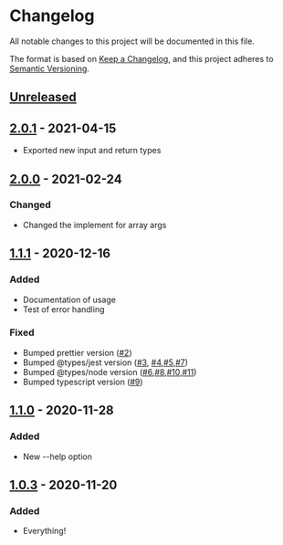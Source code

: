 # Changelog

All notable changes to this project will be documented in this file.

The format is based on [Keep a Changelog](https://keepachangelog.com/en/1.0.0/), and this project adheres to
[Semantic Versioning](https://semver.org/spec/v2.0.0.html).

## [Unreleased]

## [2.0.1] - 2021-04-15

-   Exported new input and return types

## [2.0.0] - 2021-02-24

### Changed

-   Changed the implement for array args

## [1.1.1] - 2020-12-16

### Added

-   Documentation of usage
-   Test of error handling

### Fixed

-   Bumped prettier version ([#2](https://github.com/stefanoruth/valon-args/pull/2))
-   Bumped @types/jest version ([#3](https://github.com/stefanoruth/valon-args/pull/3),
    [#4](https://github.com/stefanoruth/valon-args/pull/4),[#5](https://github.com/stefanoruth/valon-args/pull/5),[#7](https://github.com/stefanoruth/valon-args/pull/7))
-   Bumped @types/node version
    ([#6](https://github.com/stefanoruth/valon-args/pull/6),[#8](https://github.com/stefanoruth/valon-args/pull/8),[#10](https://github.com/stefanoruth/valon-args/pull/10),[#11](https://github.com/stefanoruth/valon-args/pull/11))
-   Bumped typescript version ([#9](https://github.com/stefanoruth/valon-args/pull/9))

## [1.1.0] - 2020-11-28

### Added

-   New --help option

## [1.0.3] - 2020-11-20

### Added

-   Everything!

[unreleased]: https://github.com/stefanoruth/valon-args/compare/v2.0.1...HEAD
[2.0.1]: https://github.com/stefanoruth/valon-args/compare/v2.0.0...2.0.1
[2.0.0]: https://github.com/stefanoruth/valon-args/compare/v1.1.1...v2.0.0
[1.1.1]: https://github.com/stefanoruth/valon-args/compare/v1.1.0...v1.1.1
[1.1.0]: https://github.com/stefanoruth/valon-args/compare/v1.0.3...v1.1.0
[1.0.3]: https://github.com/stefanoruth/valon-args/releases/tag/v1.0.3
